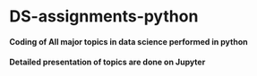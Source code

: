 # DS-assignments-python
#### Coding of All major topics in data science performed in python
#### Detailed presentation of topics are done on Jupyter
